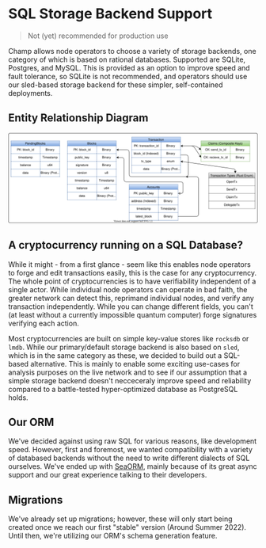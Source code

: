 # SQL Storage Backend Support

> Not (yet) recommended for production use

Champ allows node operators to choose a variety of storage backends, one category of which is based on rational databases. Supported are SQLite, Postgres, and MySQL. This is provided as an option to improve speed and fault tolerance, so SQLite is not recommended, and operators should use our sled-based storage backend for these simpler, self-contained deployments.

## Entity Relationship Diagram

![](./entity.drawio.svg)

## A cryptocurrency running on a SQL Database?

While it might - from a first glance - seem like this enables node operators to forge and edit transactions easily, this is the case for any cryptocurrency. The whole point of cryptocurrencies is to have verifiability independent of a single actor. While individual node operators can operate in bad faith, the greater network can detect this, reprimand individual nodes, and verify any transaction independently. While you can change different fields, you can't (at least without a currently impossible quantum computer) forge signatures verifying each action.

Most cryptocurrencies are built on simple key-value stores like `rocksdb` or `lmdb`. While our primary/default storage backend is also based on `sled`, which is in the same category as these, we decided to build out a SQL-based alternative. This is mainly to enable some exciting use-cases for analysis purposes on the live network and to see if our assumption that a simple storage backend doesn't necceceraly improve speed and reliability compared to a battle-tested hyper-optimized database as PostgreSQL holds.

## Our ORM

We've decided against using raw SQL for various reasons, like development speed. However, first and foremost, we wanted compatibility with a variety of databased backends without the need to write different dialects of SQL ourselves. We've ended up with [SeaORM](https://github.com/SeaQL/sea-orm), mainly because of its great async support and our great experience talking to their developers.

## Migrations

We've already set up migrations; however, these will only start being created once we reach our first "stable" version (Around Summer 2022). Until then, we're utilizing our ORM's schema generation feature.
